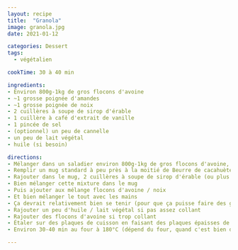 ```yaml
---
layout: recipe
title:  "Granola"
image: granola.jpg
date: 2021-01-12

categories: Dessert
tags:
  - végétalien

cookTime: 30 à 40 min

ingredients:
- Environ 800g-1kg de gros flocons d'avoine
- ~1 grosse poignée d'amandes
- ~1 grosse poignée de noix
- 2 cuillères à soupe de sirop d'érable
- 1 cuillère à café d'extrait de vanille
- 1 pincée de sel
- (optionnel) un peu de cannelle
- un peu de lait végétal
- huile (si besoin)

directions:
- Mélanger dans un saladier environ 800g-1kg de gros flocons d'avoine, + ~1 grosse poignée d'amandes, + ~1 grosse poignée de noix. (Amandes/Noix coupées ou pas.. si t'as la flemme ça marche aussi haha) tu peux rajouter toute sorte de noix / graines que tu veux (par exemple des graines de lin)
- Remplir un mug standard à peu près à la moitié de Beurre de cacahuètes et mettre au micro ondes (**pas trop longtemps sinon ça peut brûler, mettre genre 30s et tester**, faut que ce soit un peu plus onctueux/liquide)
- Rajouter dans le mug, 2 cuillères à soupe de sirop d'érable (ou plus si vous l'aimez plus sucré, perso j'aime bien quand c'est pas trop sucré), 1 cuillère à café d'extrait de vanille, 1 pincée de sel, (optionnel) un peu de cannelle et puis remplir jusqu'en haut du mug de lait végétal
- Bien mélanger cette mixture dans le mug
- Puis ajouter aux mélange flocons d'avoine / noix
- Et bien mélanger le tout avec les mains
- Ça devrait relativement bien se tenir (pour que ça puisse faire des gros morceaux par la suite) mais pas trop collant non plus
- Rajouter un peu d'huile / lait végétal si pas assez collant
- Rajouter des flocons d'avoine si trop collant
- Étaler sur des plaques de cuisson en faisant des plaques épaisses de Granola (= fera des gros bouts)
- Environ 30-40 min au four à 180°C (dépend du four, quand c'est bien doré 🤗)

---
```


